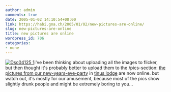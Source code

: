 ```yaml
---
author: admin
comments: true
date: 2005-01-02 14:10:54+00:00
link: https://habi.gna.ch/2005/01/02/new-pictures-are-online/
slug: new-pictures-are-online
title: new pictures are online
wordpress_id: 706
categories:
- none
---
```



[![Dsc04125 1](https://habi.gna.ch/blog/images/DSC04125_1-tm.jpg)](https://habi.gna.ch/blog/images/DSC04125_1.jpg)i've been thinking about uploading all the images to flicker, but then thought it's probably better to upload them to the /pics-section: [the pictures from our new-years-eve-party](https://habi.gna.ch/pics/Silvester0405/) in [tinus lodge](http://map.search.ch/vaumarcus?x=-1046&y=1147) are now online. but watch out, it's mostly for our amusement, because most of the pics show slightly drunk people and might be extremely boring to you...

